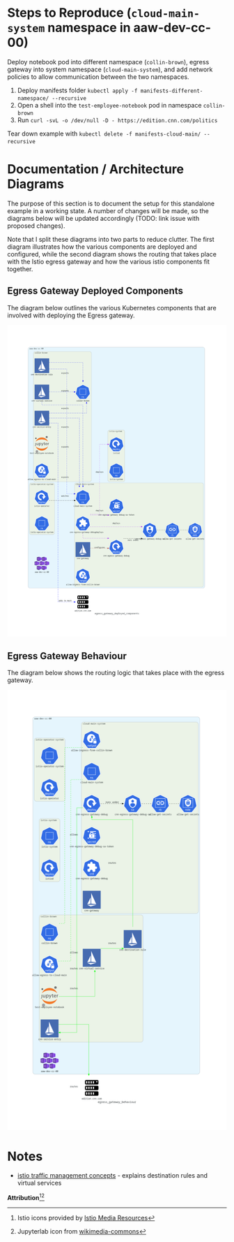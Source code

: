 # Steps to Reproduce (`cloud-main-system` namespace in aaw-dev-cc-00)

Deploy notebook pod into different namespace (`collin-brown`), egress gateway into system namespace (`cloud-main-system`), and add network policies to allow communication between the two namespaces.

1. Deploy manifests folder `kubectl apply -f manifests-different-namespace/ --recursive`
2. Open a shell into the `test-employee-notebook` pod in namespace `collin-brown`
3. Run `curl -svL -o /dev/null -D - https://edition.cnn.com/politics`

Tear down example with `kubectl delete -f manifests-cloud-main/ --recursive`

# Documentation / Architecture Diagrams

The purpose of this section is to document the setup for this standalone example in a working state. A number of changes will be made, so the diagrams below will be updated accordingly (TODO: link issue with proposed changes).

Note that I split these diagrams into two parts to reduce clutter. The first diagram illustrates how the various components are deployed and configured, while the second diagram shows the routing that takes place with the Istio egress gateway and how the various istio components fit together.

## Egress Gateway Deployed Components

The diagram below outlines the various Kubernetes components that are involved with deploying the Egress gateway.

![egress gateway deployed components](diagrams/egress_gateway_deployed_components.png)

## Egress Gateway Behaviour

The diagram below shows the routing logic that takes place with the egress gateway.

![egress gateway behaviour](diagrams/egress_gateway_behaviour.png)

# Notes

- [istio traffic management concepts](https://istio.io/latest/docs/concepts/traffic-management/#destination-rules) - explains destination rules and virtual services


**Attribution**[^1][^2]

[^1]: Istio icons provided by [Istio Media Resources](https://istio.io/latest/about/media-resources/)
[^2]: Jupyterlab icon from [wikimedia-commons](https://commons.wikimedia.org/wiki/File:Jupyter_logo.svg)